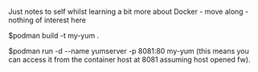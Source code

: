 Just notes to self whilst learning a bit more about Docker - move along - nothing of interest here

$podman build -t my-yum .

$podman run -d --name yumserver -p 8081:80 my-yum (this means you can access it from the container host at 8081 assuming host opened fw).

